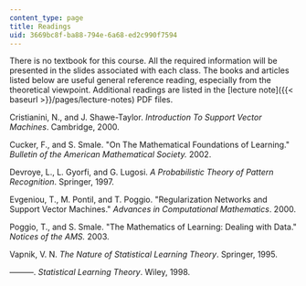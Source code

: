 ```yaml
---
content_type: page
title: Readings
uid: 3669bc8f-ba88-794e-6a68-ed2c990f7594
---
```


There is no textbook for this course. All the required information will be presented in the slides associated with each class. The books and articles listed below are useful general reference reading, especially from the theoretical viewpoint. Additional readings are listed in the [lecture note]({{< baseurl >}}/pages/lecture-notes) PDF files.

Cristianini, N., and J. Shawe-Taylor. _Introduction To Support Vector Machines_. Cambridge, 2000.

Cucker, F., and S. Smale. "On The Mathematical Foundations of Learning." _Bulletin of the American Mathematical Society._ 2002.

Devroye, L., L. Gyorfi, and G. Lugosi. _A Probabilistic Theory of Pattern Recognition_. Springer, 1997. 

Evgeniou, T., M. Pontil, and T. Poggio. "Regularization Networks and Support Vector Machines." _Advances in Computational Mathematics_. 2000.

Poggio, T., and S. Smale. "The Mathematics of Learning: Dealing with Data." _Notices of the AMS._ 2003.

Vapnik, V. N. _The Nature of Statistical Learning Theory_. Springer, 1995. 

———. _Statistical Learning Theory_. Wiley, 1998.